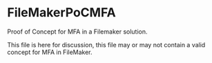 # FileMakerPoCMFA
Proof of Concept for MFA in a Filemaker solution.

This file is here for discussion, this file may or may not contain a valid concept for MFA in FileMaker.
